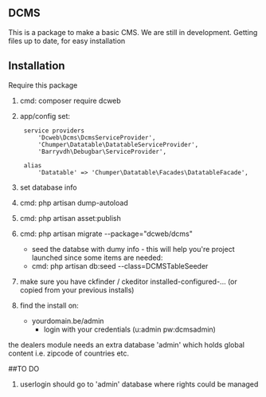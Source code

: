 ## DCMS

This is a package to make a basic CMS.
We are still in development. Getting files up to date, for easy installation


## Installation

Require this package 

1. cmd:  composer require 
          dcweb

2. app/config set:
 

		service providers 
			'Dcweb\Dcms\DcmsServiceProvider',
			'Chumper\Datatable\DatatableServiceProvider',
			'Barryvdh\Debugbar\ServiceProvider',	
		
		alias
			'Datatable' => 'Chumper\Datatable\Facades\DatatableFacade',
		
3. set database info

4. cmd: php artisan dump-autoload

5. cmd: php artisan asset:publish

6. cmd: php artisan migrate --package="dcweb/dcms" 
    - seed the databse with dumy info - this will help you're project launched since some items are needed: 
    - cmd: php artisan db:seed --class=DCMSTableSeeder

7. make sure you have ckfinder / ckeditor installed-configured-... (or copied from your previous installs)

8. find the install on:
    - yourdomain.be/admin
		- login with your credentials (u:admin pw:dcmsadmin)
		
the dealers module needs an extra database 'admin' which holds global content i.e. zipcode of countries etc.

##TO DO
1. userlogin should go to 'admin' database where rights could be managed